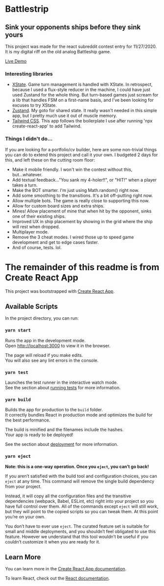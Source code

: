 # Battlestrip

## Sink your opponents ships before they sink yours

This project was made for the react subreddit contest entry for 11/27/2020.  It is my digital riff
on the old analog Battleship game.  

[Live Demo](https://chrislincoln.github.io/battlestrip)
### Interesting libraries

- [XState](https://xtate.js.org). Game turn management is handled with XState. In retrospect, because I used a flux-style reducer in the machine, I could have just used Zustand for the whole thing.  But turn-based games just scream for a lib that handles FSM on a first-name basis, and I've been looking for excuses to try XState.
- [Zustand](https://github.com/pmndrs/zustand). My goto for shared state. It really wasn't needed in this simple app, but I pretty much use it out of muscle memory.
- [Tailwind CSS](https://tailwindcss.com/). This app follows the boilerplate I use after running 'npx create-react-app' to add Tailwind. 

### Things I didn't do...

If you are looking for a portfolio/cv builder, here are some non-trivial things you can do
to extend this project and call it your own. I budgeted 2 days for this, and left these on the 
cutting room floor: 
- Make it mobile friendly. I won't win the contest without this, but...whatever.
- Add textual feedback..."You sank my 4-holer!!", or "HIT!" when a player takes a turn.
- Make the BOT smarter. I'm just using Math.random() right now.
- Add some smoothing to the transitions. It's a bit off-putting right now.
- Allow multiple bots. The game is really close to supporting this now.
- Allow for custom board sizes and extra ships.
- Mines!  Allow placement of mine that when hit by the opponent, sinks one of their existing ships.
- Improved UX in ship placement by showing in the grid where the ship will rest when dropped.
- Multiplayer mode.
- Remove the 3 cheat modes. I wired those up to speed game development and get to edge cases faster.  
- And of course, tests. lol.


# The remainder of this readme is from Create React App

This project was bootstrapped with [Create React App](https://github.com/facebook/create-react-app).

## Available Scripts

In the project directory, you can run:

### `yarn start`

Runs the app in the development mode.\
Open [http://localhost:3000](http://localhost:3000) to view it in the browser.

The page will reload if you make edits.\
You will also see any lint errors in the console.

### `yarn test`

Launches the test runner in the interactive watch mode.\
See the section about [running tests](https://facebook.github.io/create-react-app/docs/running-tests) for more information.

### `yarn build`

Builds the app for production to the `build` folder.\
It correctly bundles React in production mode and optimizes the build for the best performance.

The build is minified and the filenames include the hashes.\
Your app is ready to be deployed!

See the section about [deployment](https://facebook.github.io/create-react-app/docs/deployment) for more information.

### `yarn eject`

**Note: this is a one-way operation. Once you `eject`, you can’t go back!**

If you aren’t satisfied with the build tool and configuration choices, you can `eject` at any time. This command will remove the single build dependency from your project.

Instead, it will copy all the configuration files and the transitive dependencies (webpack, Babel, ESLint, etc) right into your project so you have full control over them. All of the commands except `eject` will still work, but they will point to the copied scripts so you can tweak them. At this point you’re on your own.

You don’t have to ever use `eject`. The curated feature set is suitable for small and middle deployments, and you shouldn’t feel obligated to use this feature. However we understand that this tool wouldn’t be useful if you couldn’t customize it when you are ready for it.

## Learn More

You can learn more in the [Create React App documentation](https://facebook.github.io/create-react-app/docs/getting-started).

To learn React, check out the [React documentation](https://reactjs.org/).
